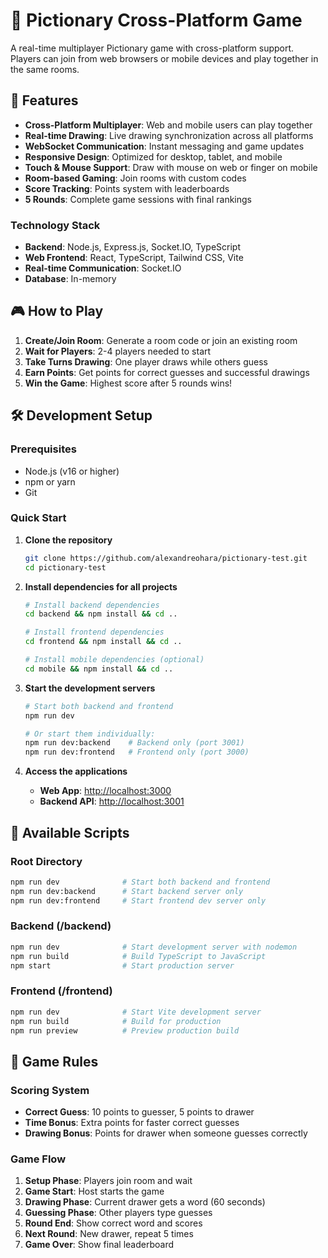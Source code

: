 # 🎨 Pictionary Cross-Platform Game

A real-time multiplayer Pictionary game with cross-platform support. Players can join from web browsers or mobile devices and play together in the same rooms.

## 🚀 Features

- **Cross-Platform Multiplayer**: Web and mobile users can play together
- **Real-time Drawing**: Live drawing synchronization across all platforms
- **WebSocket Communication**: Instant messaging and game updates
- **Responsive Design**: Optimized for desktop, tablet, and mobile
- **Touch & Mouse Support**: Draw with mouse on web or finger on mobile
- **Room-based Gaming**: Join rooms with custom codes
- **Score Tracking**: Points system with leaderboards
- **5 Rounds**: Complete game sessions with final rankings

### Technology Stack

- **Backend**: Node.js, Express.js, Socket.IO, TypeScript
- **Web Frontend**: React, TypeScript, Tailwind CSS, Vite
- **Real-time Communication**: Socket.IO
- **Database**: In-memory

## 🎮 How to Play

1. **Create/Join Room**: Generate a room code or join an existing room
2. **Wait for Players**: 2-4 players needed to start
3. **Take Turns Drawing**: One player draws while others guess
4. **Earn Points**: Get points for correct guesses and successful drawings
5. **Win the Game**: Highest score after 5 rounds wins!

## 🛠️ Development Setup

### Prerequisites

- Node.js (v16 or higher)
- npm or yarn
- Git

### Quick Start

1. **Clone the repository**

   ```bash
   git clone https://github.com/alexandreohara/pictionary-test.git
   cd pictionary-test
   ```

2. **Install dependencies for all projects**

   ```bash
   # Install backend dependencies
   cd backend && npm install && cd ..
   
   # Install frontend dependencies
   cd frontend && npm install && cd ..
   
   # Install mobile dependencies (optional)
   cd mobile && npm install && cd ..
   ```

3. **Start the development servers**

   ```bash
   # Start both backend and frontend
   npm run dev
   
   # Or start them individually:
   npm run dev:backend    # Backend only (port 3001)
   npm run dev:frontend   # Frontend only (port 3000)
   ```

4. **Access the applications**
   - **Web App**: <http://localhost:3000>
   - **Backend API**: <http://localhost:3001>

## 🚦 Available Scripts

### Root Directory

```bash
npm run dev              # Start both backend and frontend
npm run dev:backend      # Start backend server only
npm run dev:frontend     # Start frontend dev server only
```

### Backend (/backend)

```bash
npm run dev              # Start development server with nodemon
npm run build            # Build TypeScript to JavaScript
npm start                # Start production server
```

### Frontend (/frontend)

```bash
npm run dev              # Start Vite development server
npm run build            # Build for production
npm run preview          # Preview production build
```

## 🎯 Game Rules

### Scoring System

- **Correct Guess**: 10 points to guesser, 5 points to drawer
- **Time Bonus**: Extra points for faster correct guesses
- **Drawing Bonus**: Points for drawer when someone guesses correctly

### Game Flow

1. **Setup Phase**: Players join room and wait
2. **Game Start**: Host starts the game
3. **Drawing Phase**: Current drawer gets a word (60 seconds)
4. **Guessing Phase**: Other players type guesses
5. **Round End**: Show correct word and scores
6. **Next Round**: New drawer, repeat 5 times
7. **Game Over**: Show final leaderboard
